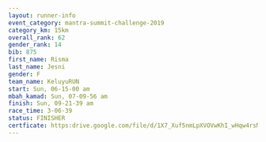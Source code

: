 ```yaml
---
layout: runner-info 
event_category: mantra-summit-challenge-2019 
category_km: 15km 
overall_rank: 62
gender_rank: 14
bib: 875
first_name: Risma
last_name: Jesni
gender: F
team_name: KeluyuRUN
start: Sun, 06-15-00 am
mbah_kamad: Sun, 07-09-56 am
finish: Sun, 09-21-39 am
race_time: 3-06-39
status: FINISHER
certficate: https:drive.google.com/file/d/1X7_Xuf5nmLpXVOVwKhI_wHqw4rsM0eow/view?usp=sharing
---
```

